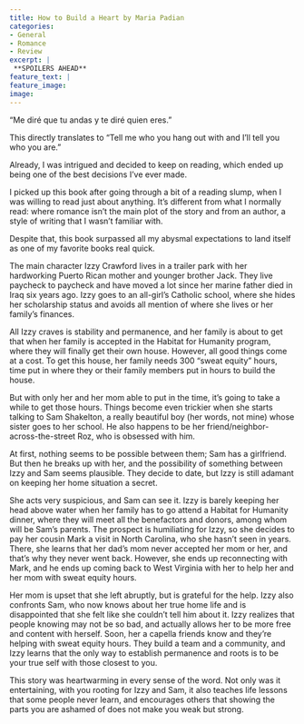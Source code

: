 ```yaml
---
title: How to Build a Heart by Maria Padian
categories: 
- General
- Romance
- Review
excerpt: |
 **SPOILERS AHEAD**
feature_text: |
feature_image: 
image: 
---
```



“Me diré que tu andas y te diré quien eres.”

This directly translates to “Tell me who you hang out with and I’ll tell you who you are.”

Already, I was intrigued and decided to keep on reading, which ended up being one of the best decisions I’ve ever made. 

I picked up this book after going through a bit of a reading slump, when I was willing to read just about anything. It’s different from what I normally read: where romance isn’t the main plot of the story and from an author, a style of writing that I wasn’t familiar with. 

Despite that, this book surpassed all my abysmal expectations to land itself as one of my favorite books real quick.

The main character Izzy Crawford lives in a trailer park with her hardworking Puerto Rican mother and younger brother Jack. They live paycheck to paycheck and have moved a lot since her marine father died in Iraq six years ago. Izzy goes to an all-girl’s Catholic school, where she hides her scholarship status and avoids all mention of where she lives or her family’s finances.  

All Izzy craves is stability and permanence, and her family is about to get that when her family is accepted in the Habitat for Humanity program, where they will finally get their own house. However, all good things come at a cost. To get this house, her family needs 300 “sweat equity” hours, time put in where they or their family members put in hours to build the house.

But with only her and her mom able to put in the time, it’s going to take a while to get those hours. Things become even trickier when she starts talking to Sam Shakelton, a really beautiful boy (her words, not mine) whose sister goes to her school. He also happens to be her friend/neighbor-across-the-street Roz, who is obsessed with him. 

At first, nothing seems to be possible between them; Sam has a girlfriend. But then he breaks up with her, and the possibility of something between Izzy and Sam seems plausible. They decide to date, but Izzy is still adamant on keeping her home situation a secret. 

She acts very suspicious, and Sam can see it. Izzy is barely keeping her head above water when her family has to go attend a Habitat for Humanity dinner, where they will meet all the benefactors and donors, among whom will be Sam’s parents. The prospect is humiliating for Izzy, so she decides to pay her cousin Mark a visit in North Carolina, who she hasn’t seen in years. There, she learns that her dad’s mom never accepted her mom or her, and that’s why they never went back. However, she ends up reconnecting with Mark, and he ends up coming back to West Virginia with her to help her and her mom with sweat equity hours.

Her mom is upset that she left abruptly, but is grateful for the help. Izzy also confronts Sam, who now knows about her true home life and is disappointed that she felt like she couldn’t tell him about it. Izzy realizes that people knowing may not be so bad, and actually allows her to be more free and content with herself. Soon, her a capella friends know and they’re helping with sweat equity hours. They build a team and a community, and Izzy learns that the only way to establish permanence and roots is to be your true self with those closest to you.

This story was heartwarming in every sense of the word. Not only was it entertaining, with you rooting for Izzy and Sam, it also teaches life lessons that some people never learn, and encourages others that showing the parts you are ashamed of does not make you weak but strong. 
